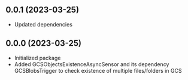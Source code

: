 ## 0.0.1 (2023-03-25)

- Updated dependencies

## 0.0.0 (2023-03-25)

- Initialized package
- Added GCSObjectsExistenceAsyncSensor and its dependency GCSBlobsTrigger to check existence of multiple files/folders in GCS
